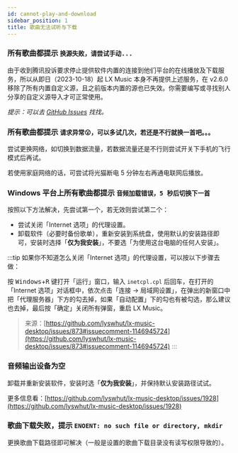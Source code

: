 ```yaml
---
id: cannot-play-and-download
sidebar_position: 1
title: 歌曲无法试听与下载
---
```


### 所有歌曲都提示 `换源失败，请尝试手动...`

由于收到腾讯投诉要求停止提供软件内置的连接到他们平台的在线播放及下载服务，所以从即日（2023-10-18）起 LX Music 本身不再提供上述服务，在 v2.6.0 移除了所有内置自定义源，且之前版本内置的源也已失效。你需要编写或寻找别人分享的自定义源导入才可正常使用。

*提示：可以去 [GitHub Issues](https://github.com/lyswhut/lx-music-desktop/issues?q=is%3Aissue+) 找找。*

### 所有歌曲都提示 `请求异常😮，可以多试几次，若还是不行就换一首吧。。。`

尝试更换网络，如切换到数据流量，若数据流量还是不行则尝试开关下手机的飞行模式后再试。

若使用家庭网络的话，可尝试将光猫断电 5 分钟左右再通电联网后播放。

<!-- ### 提示 `getaddrinfo EAI_AGAIN ...` 或 `无法连接到服务器`

尝试在在浏览器打开地址 `http://ts.tempmusics.tk`。浏览器显示 403 是正常的，如果不是 403 那就证明所在网络无法访问接口服务器。
若网页无法打开或打开来不是 403，则可能是 DNS 的问题，可以尝试以下办法：

1. 将 DNS 改成自动获取试试。
2. 手动把 DNS 改一下，不要用 360 的 DNS，可以把 DNS 改成 `223.6.6.6`、`8.8.8.8`。

改完 DNS 后可能需要清理下系统 DNS 缓存并重启软件才生效。 -->

### Windows 平台上所有歌曲都提示 `音频加载错误，5 秒后切换下一首`

按照以下方法解决，先尝试第一个，若无效则尝试第二个：

- 尝试关闭「Internet 选项」的代理设置。
- 卸载软件（必要时备份歌单），重新安装到系统盘，使用默认的安装路径即可，安装时选择「**仅为我安装**」，不要选「为使用这台电脑的任何人安装」。

:::tip
如果你不知道怎么关闭「Internet 选项」的代理设置，可以按以下步骤去做：

按 <kbd>Windows</kbd>+<kbd>R</kbd> 键打开「运行」窗口，输入 `inetcpl.cpl` 后回车，在打开的「Internet 选项」对话框中，依次点击「连接 → 局域网设置」，在弹出的新窗口中把「代理服务器」下方的勾去掉，如果「自动配置」下的勾也有被勾选，那么建议也去掉，最后按「确定」关闭所有弹窗，重启 LX Music。

> 来源：[https://github.com/lyswhut/lx-music-desktop/issues/873#issuecomment-1146945724](https://github.com/lyswhut/lx-music-desktop/issues/873#issuecomment-1146945724)
:::

### 音频输出设备为空

卸载并重新安装软件，安装时选「**仅为我安装**」，并保持默认安装路径试试。

更多信息看：[https://github.com/lyswhut/lx-music-desktop/issues/1928](https://github.com/lyswhut/lx-music-desktop/issues/1928)

### 歌曲下载失败，提示 `ENOENT: no such file or directory, mkdir`

更换歌曲下载路径即可解决（一般是设置的歌曲下载目录没有读写权限导致的）。

<!-- ### 通用解决方法

尝试按以下顺序解决：

1. 尝试更新到最新版本。
2. 尝试切换其他歌曲（或直接搜索该歌曲），若全部歌曲都无法试听与下载则进行下一步。
3. 尝试到「设置 → 基本设置 → 自定义源」切换到其他源。
4. 尝试切换网络，比如用手机开热点（所有歌曲都提示请求异常时可通过此方法解决，或等一两天后再试）。
5. 若还不行请到这个链接查看详情：[https://github.com/lyswhut/lx-music-desktop/issues/5](https://github.com/lyswhut/lx-music-desktop/issues/5)。
6. 若没有在第 5 条链接中的第一条评论中看到接口无法使用的说明，则应该是你网络无法访问接口服务器的问题，如果接口有问题我会在那里说明。

想要知道是不是自己网络的问题可以看看 `http://ts.tempmusics.tk` 能不能在浏览器打开，浏览器显示 `403` 是正常的，如果不是 `403` 那就证明所在网络无法访问接口服务器。
若网页无法打开或打来不是 `403`，则应该是 DNS 的问题，可以尝试以下办法：

1. 将 DNS 改成自动获取试试。
2. 手动把 DNS 改一下，不要用 360 的 DNS，可以把 DNS 改成 `223.6.6.6`、`8.8.8.8`。 -->

